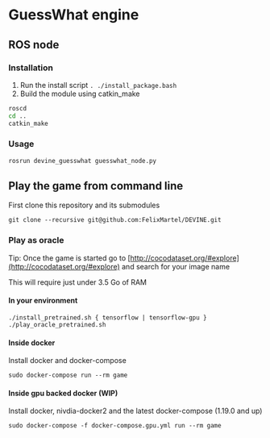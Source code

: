 # GuessWhat engine

## ROS node

### Installation

1. Run the install script `. ./install_package.bash`
2. Build the module using catkin\_make

```bash
roscd
cd ..
catkin_make
```

### Usage

```bash
rosrun devine_guesswhat guesswhat_node.py
```

## Play the game from command line

First clone this repository and its submodules

```
git clone --recursive git@github.com:FelixMartel/DEVINE.git
```

### Play as oracle 

Tip: Once the game is started go to [http://cocodataset.org/#explore](http://cocodataset.org/#explore) and search for your image name

This will require just under 3.5 Go of RAM

#### In your environment

```
./install_pretrained.sh { tensorflow | tensorflow-gpu }
./play_oracle_pretrained.sh
```

#### Inside docker

Install docker and docker-compose

```
sudo docker-compose run --rm game
```

#### Inside gpu backed docker (WIP)

Install docker, nivdia-docker2 and the latest docker-compose (1.19.0 and up)

```
sudo docker-compose -f docker-compose.gpu.yml run --rm game
```
